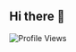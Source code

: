 ## Hi there 👋

![Profile Views](https://hits.dwyl/github/marcosgp7.svg?label=Views&message=Perfil&color=%2339FF14&style=social)


<!--
**marcosgp7/marcosgp7** is a ✨ _special_ ✨ repository because its `README.md` (this file) appears on your GitHub profile.

Here are some ideas to get you started:

- 🔭 I’m currently working on ...
- 🌱 I’m currently learning ...
- 👯 I’m looking to collaborate on ...
- 🤔 I’m looking for help with ...
- 💬 Ask me about ...
- 📫 How to reach me: ...
- 😄 Pronouns: ...
- ⚡ Fun fact: ...
-->
